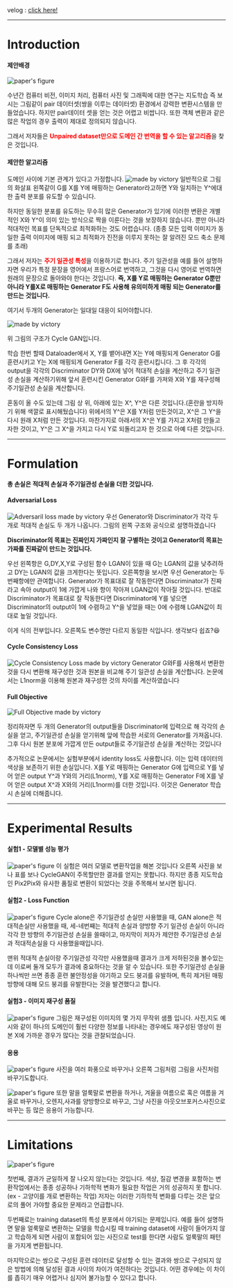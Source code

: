 velog : [click here!](https://velog.io/@victory/%EB%85%BC%EB%AC%B8%EB%A6%AC%EB%B7%B0Unpaired-Image-to-Image-Translation-using-Cycle-Consistent-Adversarial-NetworksCycleGAN)

***

# Introduction


#### 제안배경 
![paper's figure](https://images.velog.io/images/victory/post/a4c9e851-c374-42d6-8260-bda22a01f328/image.png)

수년간 컴퓨터 비전, 이미지 처리, 컴퓨터 사진 및 그래픽에 대한 연구는 지도학습 즉 보시는 그림같이 pair 데이터셋(쌍을 이루는 데이터셋) 환경에서 강력한 변환시스템을 만들었습니다.
하지만 pair데이터 셋을 얻는 것은 어렵고 비쌉니다. 
또한 객체 변환과 같은 많은 작업의 경우 출력이 제대로 정의되지 않습니다.

그래서 저자들은 <span style="color:red">**Unpaired dataset만으로 도메인 간 번역을 할 수 있는 알고리즘**</span>을 찾은 것입니다.

#### 제안한 알고리즘

도메인 사이에 기본 관계가 있다고 가정합니다.
![made by victory](https://images.velog.io/images/victory/post/34a5943c-7686-4b4d-a9b7-a95384c12976/image.png)
일반적으로 그림의 화살표 왼쪽같이 G를 X를 Y에 매핑하는 Generator라고하면 Y와 일치하는 Y^에대한 출력 분포를 유도할 수 있습니다.

하지만 동일한 분포를 유도하는 무수히 많은 Generator가 있기에 이러한 변환은 개별적인 X와 Y^이 의미 있는 방식으로 짝을 이룬다는 것을 보장하지 않습니다. 뿐만 아니라 적대적인 목표를 단독적으로 최적화하는 것도 어렵습니다. (종종 모든 입력 이미지가 동일한 출력 이미지에 매핑 되고 최적화가 진전을 이루지 못하는 잘 알려진 모드 축소 문제를 초래)

그래서 저자는 <span style="color:red">**주기 일관성 특성**</span>을 이용하기로 합니다. 주기 일관성을 예를 들어 설명하자면 우리가 특정 문장을 영어에서 프랑스어로 번역하고, 그것을 다시 영어로 번역하면 원래의 문장으로 돌아와야 한다는 것입니다.
**즉, X를 Y로 매핑하는 Generator G뿐만아니라 Y를X로 매핑하는 Generator F도 사용해 유의미하게 매핑 되는 Generator를 만드는 것입니다.**

여기서 두개의 Generator는 일대일 대응이 되어야합니다.

![made by victory](https://images.velog.io/images/victory/post/fc917797-11aa-4e57-b301-4a5d687e11eb/image.png)

위 그림의 구조가 Cycle GAN입니다.

학습 한번 할때 Dataloader에서 X, Y를 뱉어내면 X는 Y에 매핑되게 Generator G를 훈련시키고 Y는 X에 매핑되게 Generator F를 각각 훈련시킵니다.
그 후 각각의 output을 각각의 Discriminator DY와 DX에 넣어 적대적 손실을 계산하고 주기 일관성 손실을 계산하기위해 앞서 훈련시킨 Generator G와F를 가져와 X와 Y를 재구성해 주기일관성 손실을 계산합니다.

혼동이 올 수도 있는데 그림 상 위, 아래에 있는 X^, Y^은 다른 것입니다.(혼란을 방지하기 위해 색깔로 표시해뒀습니다)
위에서의 Y^은 X를 Y처럼 만든것이고, X^은 그 Y^을 다시 원래 X처럼 만든 것입니다. 
마찬가지로 아래서의 X^은 Y를 가지고 X처럼 만들고자한 것이고, Y^은 그 X^을 가지고 다시 Y로 되돌리고자 한 것으로 아예 다른 것입니다.
***
# Formulation

**총 손실은 적대적 손실과 주기일관성 손실을 더한 것입니다.**

#### Adversarial Loss
![Adversaril loss made by victory](https://images.velog.io/images/victory/post/4fa9baba-bd99-4a85-9036-22eb76d44934/image.png)
우선 Generator와 Discriminator가 각각 두 개로 적대적 손실도 두 개가 나옵니다.
그림의 왼쪽 구조와 공식으로 설명하겠습니다

**Discriminator의 목표는 진짜인지 가짜인지 잘 구별하는 것이고 Generator의 목표는 가짜를 진짜같이 만드는 것입니다.**

우선 왼쪽항은 G,DY,X,Y로 구성된 함수 LGAN이 있을 때 G는 LGAN의 값을 낮추려하고 DY는 LGAN의 값을 크게한다는 뜻입니다.
오른쪽항을 보시면 우선 Generator는 두번째항에만 관여합니다. 
Generator가 목표대로 잘 작동한다면 Discriminator가 진짜라고 속아 output이 1에 가깝게 나와 항이 작아져 LGAN값이 작아질 것입니다.
반대로 Discriminator가 목표대로 잘 작동한다면 Discriminator에 Y를 넣으면 Discriminator의 output이 1에 수렴하고 Y^을 넣었을 때는 0에 수렴해 LGAN값이 최대로 높일 것입니다.

이게 식의 전부입니다. 
오른쪽도 변수명만 다르지 동일한 식입니다.
생각보다 쉽죠?😆

#### Cycle Consistency Loss

![Cycle Consistency Loss made by victory](https://images.velog.io/images/victory/post/e04f10e5-8bf7-4d89-8881-98a0d3254cd3/image.png)
Generator G와F를 사용해서 변환한 것을 다시 변환해 재구성한 것과 원본을 비교해 주기 일관성 손실을 계산합니다.
논문에서는 L1norm을 이용해 원본과 재구성한 것의 차이를 계산하였습니다

#### Full Objective

![Full Objective made by victory](https://images.velog.io/images/victory/post/2bff3aff-c298-4b07-98e4-3bc34c14c393/image.png)

정리하자면 두 개의 Generator의 output들을 Discriminator에 입력으로 해 각각의 손실을 얻고, 주기일관성 손실을 얻기위해 앞에 학습한 서로의 Generator를 가져옵니다. 그후 다시 원본 분포에 가깝게 만든 output들로 주기일관성 손실을 계산하는 것입니다

추가적으로 논문에서는 실험부분에서 identity loss도 사용합니다. 이는 입력 데이터의 색상을 보존하기 위한 손실입니다. X를 Y로 매핑하는 Generator G에 입력으로 Y를 넣어 얻은 output Y^과 Y와의 거리(L1norm), Y를 X로 매핑하는 Generator F에 X를 넣어 얻은 output X^과 X와의 거리(L1norm)를 더한 것입니다. 
이것은 Generator 학습 시 손실에 더해줍니다.

***
# Experimental Results

#### 실험1 - 모델별 성능 평가
![paper's figure](https://images.velog.io/images/victory/post/3c256120-41f4-4086-8579-801d6a20f766/image.png)
이 실험은 여러 모델로 변환작업을 해본 것입니다
오른쪽 사진을 보나 표를 보나 CycleGAN이 주목할만한 결과를 얻지는 못합니다. 
하지만 종종 지도학습인 Pix2Pix와 유사한 품질로 변환이 되었다는 것을 주목해서 보시면 됩니다.

#### 실험2 - Loss Function
![paper's figure](https://images.velog.io/images/victory/post/5385e681-dd40-43b5-aac3-887d71fbe9bc/image.png)
Cycle alone은 주기일관성 손실만 사용했을 때, GAN alone은 적대적손실만 사용했을 때, 세-네번째는 적대적 손실과 양방향 주기 일관성 손실이 아니라 각각 한 방향의 주기일관성 손실을 쓸때이고, 마지막이 저자가 제안한 주기일관성 손실과 적대적손실을 다 사용했을때입니다.

맨위 적대적 손실이랑 주기일관성 각각만 사용했을때 결과가 크게 저하된것을 볼수있는데 이로써 둘개 모두가 결과에 중요하다는 것을 알 수 있습니다.
또한 주기일관성 손실을 하나씩만 쓰면 종종 훈련 불안정성을 야기하고 모드 붕괴를 유발하며, 특히 제거된 매핑 방향에 대해 모드 붕괴를 유발한다는 것을 발견했다고 합니다.

#### 실험3 - 이미지 재구성 품질
![paper's figure](https://images.velog.io/images/victory/post/fe132153-8544-4c7b-a62e-0dafbfeab40f/image.png)
그림은 재구성된 이미지의 몇 가지 무작위 샘플 입니다.
사진,지도 예시와 같이 하나의 도메인이 훨씬 다양한 정보를 나타내는 경우에도 재구성된 영상이 원본 X에 가까운 경우가 많다는 것을 관찰되었습니다.

#### 응용
![paper's figure](https://images.velog.io/images/victory/post/6886a0c8-6e87-46e3-88d1-945fe918ccf3/image.png)
사진을 여러 화풍으로 바꾸거나 오른쪽 그림처럼 그림을 사진처럼 바꾸기도합니다. 

![paper's figure](https://images.velog.io/images/victory/post/6669f94a-84a2-4fa8-a235-b7d96a752af2/image.png)
또한 말을 얼룩말로 변환을 하거나, 겨울을 여름으로 혹은 여름을 겨울로 바꾸거나, 오렌지,사과를 양방향으로 바꾸고, 그냥 사진을 아웃오브포커스사진으로 바꾸는 등 많은 응용이 가능합니다.

***
# Limitations

![paper's figure](https://images.velog.io/images/victory/post/f4e95bef-38c3-4568-9a68-7ddaa51422b6/image.png)

첫번째, 결과가 균일하게 잘 나오지 않는다는 것입니다. 색상, 질감 변경을 포함하는 변환작업에서는 종종 성공하나 기하학적 변화가 필요한 작업은 거의 성공하지 못 합니다. (ex - 고양이를 개로 변환하는 작업) 저자는 이러한 기하학적 변화를 다루는 것은 앞으로의 풀어 가야할 중요한 문제라고 언급합니다.

두번째로는 training dataset의 특성 분포에서 야기되는 문제입니다. 예를 들어 설명하면 말을 얼룩말로 변환하는 모델을 학습시킬 때 training dataset에 사람이 들어가지 않고 학습하게 되면 사람이 포함되어 있는 사진으로 test를 한다면 사람도 얼룩말의 패턴을 가지게 변환됩니다.

마지막으로는 쌍으로 구성된 훈련 데이터로 달성할 수 있는 결과와 쌍으로 구성되지 않은 방법에 의해 달성된 결과 사이의 차이가 여전하다는 것입니다. 어떤 경우에는 이 차이를 좁히기 매우 어렵거나 심지어 불가능할 수 있다고 합니다.
